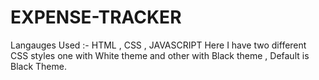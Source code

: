 # EXPENSE-TRACKER
 Langauges Used :- HTML , CSS , JAVASCRIPT 
 Here I have two different CSS styles one with White theme and other with Black theme , Default is Black Theme. 
